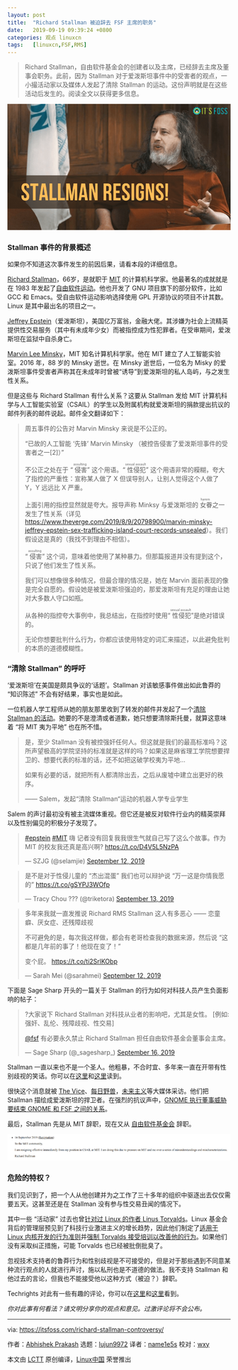 ```yaml
---
layout: post
title:	"Richard Stallman 被迫辞去 FSF 主席的职务"
date:	2019-09-19 09:39:24 +0800 
categories:	观点 linuxcn 
tags:	[linuxcn,FSF,RMS]
---
```




> 
> Richard Stallman，自由软件基金会的创建者以及主席，已经辞去主席及董事会职务。此前，因为 Stallman 对于爱泼斯坦事件中的受害者的观点，一小撮活动家以及媒体人发起了清除 Stallman 的运动。这份声明就是在这些活动后发生的。阅读全文以获得更多信息。
> 
> 
> 


![](/Asserts/Images/album/201909/19/093929osnl5488ns1x8ehb.png)


### Stallman 事件的背景概述


如果你不知道这次事件发生的前因后果，请看本段的详细信息。


[Richard Stallman](https://en.wikipedia.org/wiki/Richard_Stallman)，66岁，是就职于 [MIT](https://en.wikipedia.org/wiki/Massachusetts_Institute_of_Technology) 的计算机科学家。他最著名的成就就是在 1983 年发起了[自由软件运动](https://en.wikipedia.org/wiki/Free_software_movement)。他也开发了 GNU 项目旗下的部分软件，比如 GCC 和 Emacs。受自由软件运动影响选择使用 GPL 开源协议的项目不计其数。Linux 是其中最出名的项目之一。


[Jeffrey Epstein](https://en.wikipedia.org/wiki/Jeffrey_Epstein)（爱泼斯坦），美国亿万富翁，金融大佬。其涉嫌为社会上流精英提供性交易服务（其中有未成年少女）而被指控成为性犯罪者。在受审期间，爱泼斯坦在监狱中自杀身亡。


[Marvin Lee Minsky](https://en.wikipedia.org/wiki/Marvin_Minsky)，MIT 知名计算机科学家。他在 MIT 建立了人工智能实验室。2016 年，88 岁的 Minsky 逝世。在 Minsky 逝世后，一位名为 Misky 的爱泼斯坦事件受害者声称其在未成年时曾被“诱导”到爱泼斯坦的私人岛屿，与之发生性关系。


但是这些与 Richard Stallman 有什么关系？这要从 Stallman 发给 MIT 计算机科学与人工智能实验室（CSAIL）的学生以及附属机构就爱泼斯坦的捐款提出抗议的邮件列表的邮件说起。邮件全文翻译如下：



> 
> 周五事件的公告对 Marvin Minsky 来说是不公正的。
> 
> 
> “已故的人工智能 ‘先锋’ Marvin Minsky （被控告侵害了爱泼斯坦事件的受害者之一[2]）”
> 
> 
> 不公正之处在于 “<ruby> 侵害 <rt>  assulting </rt></ruby>” 这个用语。“<ruby> 性侵犯 <rt>  sexual assault </rt></ruby>” 这个用语非常的糢糊，夸大了指控的严重性：宣称某人做了 X 但误导别人，让别人觉得这个人做了 Y，Y 远远比 X 严重。
> 
> 
> 上面引用的指控显然就是夸大。报导声称 Minksy 与爱泼斯坦的<ruby> 女眷 <rt>  harem </rt></ruby>之一发生了性关系（详见 <https://www.theverge.com/2019/8/9/20798900/marvin-minsky-jeffrey-epstein-sex-trafficking-island-court-records-unsealed>）。我们假设这是真的（我找不到理由不相信）。
> 
> 
> “<ruby> 侵害 <rt>  assulting </rt></ruby>” 这个词，意味着他使用了某种暴力。但那篇报道并没有提到这个，只说了他们发生了性关系。
> 
> 
> 我们可以想像很多种情况，但最合理的情况是，她在 Marvin 面前表现的像是完全自愿的。假设她是被爱泼斯坦强迫的，那爱泼斯坦有充足的理由让她对大多数人守口如瓶。
> 
> 
> 从各种的指控夸大事例中，我总结出，在指控时使用“<ruby> 性侵犯 <rt>  sexual assault </rt></ruby>”是绝对错误的。
> 
> 
> 无论你想要批判什么行为，你都应该使用特定的词汇来描述，以此避免批判的本质的道德模糊性。
> 
> 
> 


### “清除 Stallman” 的呼吁


‘爱泼斯坦’在美国是颇具争议的‘话题’。Stallman 对该敏感事件做出如此鲁莽的 “知识陈述” 不会有好结果，事实也是如此。


一位机器人学工程师从她的朋友那里收到了转发的邮件并发起了一个[清除 Stallman 的活动](https://medium.com/@selamie/remove-richard-stallman-fec6ec210794)。她要的不是澄清或者道歉，她只想要清除斯托曼，就算这意味着 “将 MIT 夷为平地” 也在所不惜。



> 
> 是，至少 Stallman 没有被控强奸任何人。但这就是我们的最高标准吗？这所声望极高的学院坚持的标准就是这样的吗？如果这是麻省理工学院想要捍卫的、想要代表的标准的话，还不如把这破学校夷为平地…
> 
> 
> 如果有必要的话，就把所有人都清除出去，之后从废墟中建立出更好的秩序。
> 
> 
> —— Salem，发起“清除 Stallman“运动的机器人学专业学生
> 
> 
> 


Salem 的声讨最初没有被主流媒体重视。但它还是被反对软件行业内的精英崇拜以及性别偏见的积极分子发现了。



> 
> [#epstein](https://twitter.com/hashtag/epstein?src=hash&ref_src=twsrc%5Etfw) [#MIT](https://twitter.com/hashtag/MIT?src=hash&ref_src=twsrc%5Etfw) 嗨 记者没有回复我我很生气就自己写了这么个故事。作为 MIT 的校友我还真是高兴啊? <https://t.co/D4V5L5NzPA>
> 
> 
> — SZJG (@selamjie) [September 12, 2019](https://twitter.com/selamjie/status/1172244207978897408?ref_src=twsrc%5Etfw)
> 
> 
> 



> 
> 是不是对于性侵儿童的 “杰出混蛋” 我们也可以辩护说 “万一这是你情我愿的” <https://t.co/gSYPJ3WOfp>
> 
> 
> — Tracy Chou ??‍? (@triketora) [September 13, 2019](https://twitter.com/triketora/status/1172443389536555009?ref_src=twsrc%5Etfw)
> 
> 
> 



> 
> 多年来我就一直发推说 Richard RMS Stallman 这人有多恶心 —— 恋童癖、厌女症、还残障歧视
> 
> 
> 不可避免的是，每次我这样做，都会有老哥检查我的数据来源，然后说 “这都是几年前的事了！他现在变了！”
> 
> 
> 变个屁。 <https://t.co/ti2SrlKObp>
> 
> 
> — Sarah Mei (@sarahmei) [September 12, 2019](https://twitter.com/sarahmei/status/1172283772428906496?ref_src=twsrc%5Etfw)
> 
> 
> 


下面是 Sage Sharp 开头的一篇关于 Stallman 的行为如何对科技人员产生负面影响的帖子：



> 
> ?大家说下 Richard Stallman 对科技从业者的影响吧，尤其是女性。 [例如: 强奸、乱伦、残障歧视、性交易]
> 
> 
> [@fsf](https://twitter.com/fsf?ref_src=twsrc%5Etfw) 有必要永久禁止 Richard Stallman 担任自由软件基金会董事会主席。
> 
> 
> — Sage Sharp (@\_sagesharp\_) [September 16, 2019](https://twitter.com/_sagesharp_/status/1173637138413318144?ref_src=twsrc%5Etfw)
> 
> 
> 


Stallman 一直以来也不是一个圣人。他粗暴，不合时宜、多年来一直在开带有性别歧视的笑话。你可以在[这里](https://geekfeminism.wikia.org/wiki/Richard_Stallman)和[这里](https://medium.com/@selamie/remove-richard-stallman-appendix-a-a7e41e784f88)读到。


很快这个消息就被 [The Vice](https://www.vice.com/en_us/article/9ke3ke/famed-computer-scientist-richard-stallman-described-epstein-victims-as-entirely-willing)、[每日野兽](https://www.thedailybeast.com/famed-mit-computer-scientist-richard-stallman-defends-epstein-victims-were-entirely-willing)，[未来主义](https://futurism.com/richard-stallman-epstein-scandal)等大媒体采访。他们把 Stallman 描绘成爱泼斯坦的捍卫者。在强烈的抗议声中，[GNOME 执行董事威胁要结束 GNOME 和 FSF 之间的关系](https://blog.halon.org.uk/2019/09/gnome-foundation-relationship-gnu-fsf/)。


最后，Stallman 先是从 MIT 辞职，现在又从 [自由软件基金会](https://www.fsf.org/news/richard-m-stallman-resigns) 辞职。


![](/Asserts/Images/album/201909/19/093930wi000kkng4y0qhhm.png)


### 危险的特权？


我们见识到了，把一个人从他创建并为之工作了三十多年的组织中驱逐出去仅仅需要五天。这甚至还是在 Stallman 没有参与性交易丑闻的情况下。


其中一些 “活动家” 过去也曾[针对过 Linux 的作者 Linus Torvalds](https://www.newyorker.com/science/elements/after-years-of-abusive-e-mails-the-creator-of-linux-steps-aside)。Linux 基金会背后的管理层预见到了科技行业激进主义的增长趋势，因此他们制定了[适用于 Linux 内核开发的行为准则](https://itsfoss.com/linux-code-of-conduct/)并[强制 Torvalds 接受培训以改善他的行为](https://itsfoss.com/torvalds-takes-a-break-from-linux/)。如果他们没有采取纠正措施，可能 Torvalds 也已经被批倒批臭了。


忽视技术支持者的鲁莽行为和性别歧视是不可接受的，但是对于那些遇到不同意某种流行观点的人就进行声讨，施以私刑也是不道德的做法。我不支持 Stallman 和他过去的言论，但我也不能接受他以这种方式（被迫？）辞职。


Techrights 对此有一些有趣的评论，你可以在[这里](http://techrights.org/2019/09/15/media-attention-has-been-shifted/)和[这里](http://techrights.org/2019/09/16/stallman-removed/)看到。


*你对此事有何看法？请文明分享你的观点和意见。过激评论将不会公布。*




---


via: <https://itsfoss.com/richard-stallman-controversy/>


作者：[Abhishek Prakash](https://itsfoss.com/author/abhishek/) 选题：[lujun9972](https://github.com/lujun9972) 译者：[name1e5s](https://github.com/name1e5s) 校对：[wxy](https://github.com/wxy)


本文由 [LCTT](https://github.com/LCTT/TranslateProject) 原创编译，[Linux中国](https://linux.cn/) 荣誉推出
